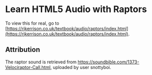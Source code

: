 # Learn HTML5 Audio with Raptors

To view this for real, go to [https://rjkerrison.co.uk/textbook/audio/raptors/index.html](https://rjkerrison.co.uk/textbook/audio/raptors/index.html).

## Attribution

The raptor sound is retrieved from https://soundbible.com/1373-Velociraptor-Call.html, uploaded by user snottyboi.
